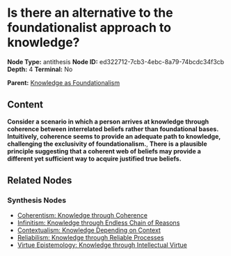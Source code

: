# Is there an alternative to the foundationalist approach to knowledge?

**Node Type:** antithesis
**Node ID:** ed322712-7cb3-4ebc-8a79-74bcdc34f3cb
**Depth:** 4
**Terminal:** No

**Parent:** [Knowledge as Foundationalism](knowledge-as-foundationalism-synthesis-64c5f0db-8092-4478-88ee-39de2ff14f63.md)

## Content

**Consider a scenario in which a person arrives at knowledge through coherence between interrelated beliefs rather than foundational bases. Intuitively, coherence seems to provide an adequate path to knowledge, challenging the exclusivity of foundationalism.**, **There is a plausible principle suggesting that a coherent web of beliefs may provide a different yet sufficient way to acquire justified true beliefs.**

## Related Nodes

### Synthesis Nodes

- [Coherentism: Knowledge through Coherence](coherentism-knowledge-through-coherence-synthesis-ac2cf1c3-fce2-4ca4-8304-06c9e14d4b21.md)
- [Infinitism: Knowledge through Endless Chain of Reasons](infinitism-knowledge-through-endless-chain-of-reasons-synthesis-f99a694c-1c45-4fbd-93a4-5056ceaad37d.md)
- [Contextualism: Knowledge Depending on Context](contextualism-knowledge-depending-on-context-synthesis-7077cc2d-ad02-44ec-85c0-e298758780ec.md)
- [Reliabilism: Knowledge through Reliable Processes](reliabilism-knowledge-through-reliable-processes-synthesis-ce6ae2bf-d29e-4fce-8fde-59e2087ea674.md)
- [Virtue Epistemology: Knowledge through Intellectual Virtue](virtue-epistemology-knowledge-through-intellectual-virtue-synthesis-a2239fd2-f2ef-46a8-9a01-1f5ffb6f2d17.md)
